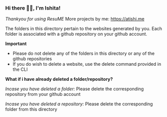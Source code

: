 ###  Hi there 👋🏽, I'm Ishita!
*Thankyou for using ResuME*
More projects by me: https://atishi.me

The folders in this directory pertain to the websites generated by you. 
Each folder is associated with a github repository on your github account.

**Important**

 - Please do not delete any of the folders in this directory or any of the github repositories
 - If you do wish to delete a website, use the delete command provided in the CLI

**What if i have already deleted a folder/repository?**

*Incase you have deleted a folder:*
Please delete the corresponding repository from your github account

*Incase you have deleted a repository:*
Please delete the corresponding folder from this directory
